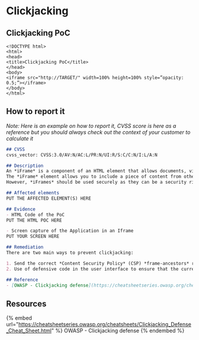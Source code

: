 # Clickjacking

## Clickjacking PoC
```hmtl
<!DOCTYPE html>
<html>
<head>
<title>Clickjacking PoC</title>
</head>
<body>
<iframe src="http://TARGET/" width=100% height=100% style=”opacity: 0.5;”></iframe>
</body>
</html>
```

## How to report it

*Note: Here is an example on how to report it, CVSS score is here as a reference but you should always check out the context of your customer to calculate it*

```md
## CVSS
cvss_vector: CVSS:3.0/AV:N/AC:L/PR:N/UI:R/S:C/C:N/I:L/A:N

## Description
An *iFrame* is a component of an HTML element that allows documents, videos and interactive media to be embedded in a page. By doing so, it is possible to display a secondary Web page on the main page.
The *iFrame* element allows you to include a piece of content from other sources. It can embed the content anywhere on the page, without having to include it in the structure of the Web layout, like a traditional element.
However, *iFrames* should be used securely as they can be a security risk.

## Affected elements
PUT THE AFFECTED ELEMENT(S) HERE

## Evidence
- HTML Code of the PoC
PUT THE HTML POC HERE

- Screen capture of the Application in an Iframe
PUT YOUR SCREEN HERE

## Remediation
There are two main ways to prevent clickjacking:

1. Send the correct *Content Security Policy* (CSP) *frame-ancestors* response headers that tell the browser not to allow framing from other domains. (This directive replaces the old HTTP X-Frame-Options headers).
2. Use of defensive code in the user interface to ensure that the current *frame* is the highest level window.

## Reference
- [OWASP - Clickjacking defense](https://cheatsheetseries.owasp.org/cheatsheets/Clickjacking_Defense_Cheat_Sheet.html)
```

## Resources

{% embed url="https://cheatsheetseries.owasp.org/cheatsheets/Clickjacking_Defense_Cheat_Sheet.html" %} OWASP - Clickjacking defense {% endembed %}
